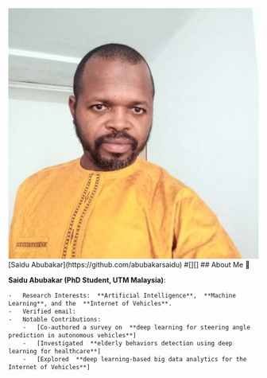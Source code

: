 
<div align="center"><img src="saiduabubakar.jpeg" /></div>
[Saidu Abubakar](https://github.com/abubakarsaidu)</h1>
#[][]
## About Me 🚀

**Saidu Abubakar (PhD Student, UTM Malaysia)**:
    
    -   Research Interests:  **Artificial Intelligence**,  **Machine Learning**, and the  **Internet of Vehicles**.
    -   Verified email:
    -   Notable Contributions:
        -   [Co-authored a survey on  **deep learning for steering angle prediction in autonomous vehicles**]
        -   [Investigated  **elderly behaviors detection using deep learning for healthcare**]
        -   [Explored  **deep learning-based big data analytics for the Internet of Vehicles**]
